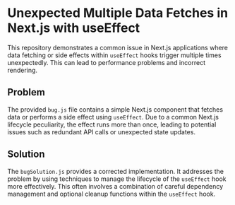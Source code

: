 # Unexpected Multiple Data Fetches in Next.js with useEffect

This repository demonstrates a common issue in Next.js applications where data fetching or side effects within `useEffect` hooks trigger multiple times unexpectedly. This can lead to performance problems and incorrect rendering.

## Problem

The provided `bug.js` file contains a simple Next.js component that fetches data or performs a side effect using `useEffect`.  Due to a common Next.js lifecycle peculiarity, the effect runs more than once, leading to potential issues such as redundant API calls or unexpected state updates.

## Solution

The `bugSolution.js` provides a corrected implementation. It addresses the problem by using techniques to manage the lifecycle of the `useEffect` hook more effectively. This often involves a combination of careful dependency management and optional cleanup functions within the `useEffect` hook.